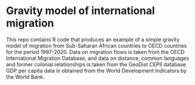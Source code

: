 # Gravity model of international migration

This repo contains R code that produces an example of a simple gravity model of migration from Sub-Saharan African countries to OECD countries
for the period 1997-2020. Data on migration flows is taken from the OECD International Migration Database, and data on distance,
common languages and former colonial relationships is taken from the GeoDist CEPII database. GDP per capita data is obtained from the
World Development Indicators by the World Bank.
